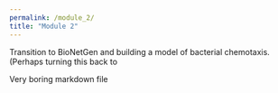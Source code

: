 ```yaml
---
permalink: /module_2/
title: "Module 2"
---
```


Transition to BioNetGen and building a model of bacterial chemotaxis.  (Perhaps turning this back to

Very boring markdown file
